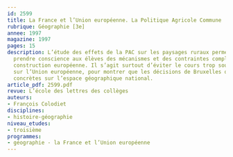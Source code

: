 ```yaml
---
id: 2599
title: La France et l’Union européenne. La Politique Agricole Commune 
rubrique: Géographie [3e]
annee: 1997
magazine: 1997
pages: 15
description: L’étude des effets de la PAC sur les paysages ruraux permet de faire
  prendre conscience aux élèves des mécanismes et des contraintes complexes de la
  construction européenne. Il s’agit surtout d’éviter le cours trop souvent théorique
  sur l’Union européenne, pour montrer que les décisions de Bruxelles ont des conséquences
  concrètes sur l’espace géographique national.
article_pdf: 2599.pdf
revue: L’école des lettres des collèges
auteurs:
- François Colodiet
disciplines:
- histoire-géographie
niveau_etudes:
- troisième
programmes:
- géographie - la France et l’Union européenne
---
```

